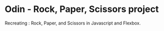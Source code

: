 # Odin - Rock, Paper, Scissors project

Recreating : Rock, Paper, and Scissors in Javascript and Flexbox.